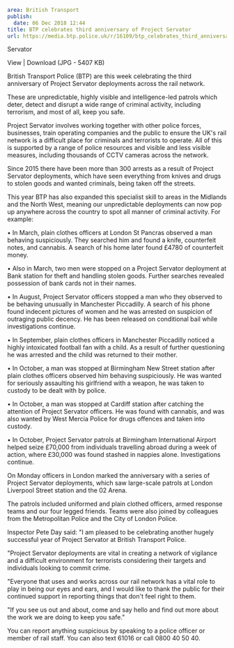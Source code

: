 ```yaml
area: British Transport
publish:
  date: 06 Dec 2018 12:44
title: BTP celebrates third anniversary of Project Servator
url: https://media.btp.police.uk/r/16109/btp_celebrates_third_anniversary_of_project_serva
```

Servator

View | Download (JPG - 5407 KB)

British Transport Police (BTP) are this week celebrating the third anniversary of Project Servator deployments across the rail network.

These are unpredictable, highly visible and intelligence-led patrols which deter, detect and disrupt a wide range of criminal activity, including terrorism, and most of all, keep you safe.

Project Servator involves working together with other police forces, businesses, train operating companies and the public to ensure the UK's rail network is a difficult place for criminals and terrorists to operate. All of this is supported by a range of police resources and visible and less visible measures, including thousands of CCTV cameras across the network.

Since 2015 there have been more than 300 arrests as a result of Project Servator deployments, which have seen everything from knives and drugs to stolen goods and wanted criminals, being taken off the streets.

This year BTP has also expanded this specialist skill to areas in the Midlands and the North West, meaning our unpredictable deployments can now pop up anywhere across the country to spot all manner of criminal activity. For example:

• In March, plain clothes officers at London St Pancras observed a man behaving suspiciously. They searched him and found a knife, counterfeit notes, and cannabis. A search of his home later found £4780 of counterfeit money.

• Also in March, two men were stopped on a Project Servator deployment at Bank station for theft and handling stolen goods. Further searches revealed possession of bank cards not in their names.

• In August, Project Servator officers stopped a man who they observed to be behaving unusually in Manchester Piccadilly. A search of his phone found indecent pictures of women and he was arrested on suspicion of outraging public decency. He has been released on conditional bail while investigations continue.

• In September, plain clothes officers in Manchester Piccadilly noticed a highly intoxicated football fan with a child. As a result of further questioning he was arrested and the child was returned to their mother.

• In October, a man was stopped at Birmingham New Street station after plain clothes officers observed him behaving suspiciously. He was wanted for seriously assaulting his girlfriend with a weapon, he was taken to custody to be dealt with by police.

• In October, a man was stopped at Cardiff station after catching the attention of Project Servator officers. He was found with cannabis, and was also wanted by West Mercia Police for drugs offences and taken into custody.

• In October, Project Servator patrols at Birmingham International Airport helped seize £70,000 from individuals travelling abroad during a week of action, where £30,000 was found stashed in nappies alone. Investigations continue.

On Monday officers in London marked the anniversary with a series of Project Servator deployments, which saw large-scale patrols at London Liverpool Street station and the 02 Arena.

The patrols included uniformed and plain clothed officers, armed response teams and our four legged friends. Teams were also joined by colleagues from the Metropolitan Police and the City of London Police.

Inspector Pete Day said: "I am pleased to be celebrating another hugely successful year of Project Servator at British Transport Police.

"Project Servator deployments are vital in creating a network of vigilance and a difficult environment for terrorists considering their targets and individuals looking to commit crime.

"Everyone that uses and works across our rail network has a vital role to play in being our eyes and ears, and I would like to thank the public for their continued support in reporting things that don't feel right to them.

"If you see us out and about, come and say hello and find out more about the work we are doing to keep you safe."

You can report anything suspicious by speaking to a police officer or member of rail staff. You can also text 61016 or call 0800 40 50 40.
